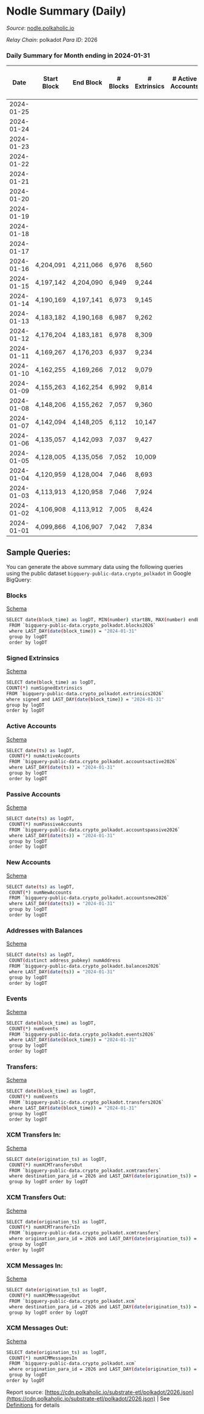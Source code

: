# Nodle Summary (Daily)

_Source_: [nodle.polkaholic.io](https://nodle.polkaholic.io)

*Relay Chain*: polkadot
*Para ID*: 2026



### Daily Summary for Month ending in 2024-01-31


| Date    | Start Block | End Block | # Blocks | # Extrinsics | # Active Accounts | # Passive Accounts | # New Accounts | # Addresses | # Events  | # Transfers ($USD) | # XCM Transfers In ($USD) | # XCM Transfers Out ($USD) | # XCM In | # XCM Out | Issues |
|---------|-------------|-----------|----------|--------------|-------------------|--------------------|----------------|-------------|-----------|--------------------|---------------------------|----------------------------|----------|-----------|--------|
| 2024-01-25 |  |  |  |  |  |  |  |  |  |   |   |   |  |  |  |
| 2024-01-24 |  |  |  |  |  |  |  | 930,628 |  |   |   |   |  |  |  |
| 2024-01-23 |  |  |  |  |  |  |  | 929,425 |  |   |   |   |  |  |  |
| 2024-01-22 |  |  |  |  |  |  |  | 928,056 |  |   |   |   |  | 1 |  |
| 2024-01-21 |  |  |  |  |  |  |  | 926,758 |  |   |   |   |  | 1 |  |
| 2024-01-20 |  |  |  |  |  |  |  | 925,098 |  |   |   |   | 2 | 4 |  |
| 2024-01-19 |  |  |  |  |  |  |  | 924,024 |  |   |   |   |  | 2 |  |
| 2024-01-18 |  |  |  |  |  |  |  | 922,413 |  |   |   |   |  |  |  |
| 2024-01-17 |  |  |  |  |  |  |  | 921,169 |  |   |   |   |  | 1 |  |
| 2024-01-16 | 4,204,091 | 4,211,066 | 6,976 | 8,560 |  |  |  | 920,131 | 314,990 | 240,316 ($4,384.65) |   |   |  | 1 |  |
| 2024-01-15 | 4,197,142 | 4,204,090 | 6,949 | 9,244 |  |  |  | 918,616 | 324,252 | 244,803 ($154.96) |   |   | 1 |  |  |
| 2024-01-14 | 4,190,169 | 4,197,141 | 6,973 | 9,145 |  |  |  | 917,601 | 307,347 | 227,841 ($0.59) |   |   |  | 3 |  |
| 2024-01-13 | 4,183,182 | 4,190,168 | 6,987 | 9,262 |  |  |  | 916,191 | 304,262 | 224,794 ($1.43) |   |   |  | 3 |  |
| 2024-01-12 | 4,176,204 | 4,183,181 | 6,978 | 8,309 |  |  |  | 914,598 |  | 225,734 (-) |   |   |  | 1 |  |
| 2024-01-11 | 4,169,267 | 4,176,203 | 6,937 | 9,234 |  |  |  | 913,435 | 307,134 | 228,442 (-) |   |   |  | 1 |  |
| 2024-01-10 | 4,162,255 | 4,169,266 | 7,012 | 9,079 |  |  |  | 912,276 | 303,968 | 227,589 ($0.85) |   |   | 4 | 5 |  |
| 2024-01-09 | 4,155,263 | 4,162,254 | 6,992 | 9,814 |  |  |  | 911,137 | 330,814 | 251,686 ($0.29) |   |   |  | 1 |  |
| 2024-01-08 | 4,148,206 | 4,155,262 | 7,057 | 9,360 |  |  |  | 909,613 | 274,699 | 199,029 ($1.85) |   |   |  |  |  |
| 2024-01-07 | 4,142,094 | 4,148,205 | 6,112 | 10,147 |  |  |  | 908,508 | 293,962 | 215,552 ($4.35) |   |   |  |  |  |
| 2024-01-06 | 4,135,057 | 4,142,093 | 7,037 | 9,427 |  |  |  | 907,049 | 286,865 | 211,540 ($1.41) |   |   | 2 |  |  |
| 2024-01-05 | 4,128,005 | 4,135,056 | 7,052 | 10,009 |  |  |  | 905,819 | 293,465 | 213,574 ($11.48) |   |   |  |  |  |
| 2024-01-04 | 4,120,959 | 4,128,004 | 7,046 | 8,693 |  |  |  | 904,631 | 289,802 | 219,132 ($22.21) |   |   |  | 1 |  |
| 2024-01-03 | 4,113,913 | 4,120,958 | 7,046 | 7,924 |  |  |  | 903,550 | 284,806 | 219,194 ($0.73) |   |   |  |  |  |
| 2024-01-02 | 4,106,908 | 4,113,912 | 7,005 | 8,424 |  |  |  | 902,448 | 287,912 | 218,479 ($61.71) |   |   |  | 1 |  |
| 2024-01-01 | 4,099,866 | 4,106,907 | 7,042 | 7,834 |  |  |  | 901,281 | 274,034 | 209,117 ($2.21) |   |   |  |  |  |

## Sample Queries:
You can generate the above summary data using the following queries using the public dataset `bigquery-public-data.crypto_polkadot` in Google BigQuery:


### Blocks 

[Schema](https://github.com/colorfulnotion/substrate-etl/blob/main/schema/blocks.json)

```bash
SELECT date(block_time) as logDT, MIN(number) startBN, MAX(number) endBN, COUNT(*) numBlocks 
 FROM `bigquery-public-data.crypto_polkadot.blocks2026`  
 where LAST_DAY(date(block_time)) = "2024-01-31" 
 group by logDT 
 order by logDT
```

### Signed Extrinsics 

[Schema](https://github.com/colorfulnotion/substrate-etl/blob/main/schema/extrinsics.json)

```bash
SELECT date(block_time) as logDT, 
COUNT(*) numSignedExtrinsics 
FROM `bigquery-public-data.crypto_polkadot.extrinsics2026`  
where signed and LAST_DAY(date(block_time)) = "2024-01-31" 
group by logDT 
order by logDT
```

### Active Accounts 

[Schema](https://github.com/colorfulnotion/substrate-etl/blob/main/schema/accountsactive.json)

```bash
SELECT date(ts) as logDT, 
 COUNT(*) numActiveAccounts 
 FROM `bigquery-public-data.crypto_polkadot.accountsactive2026` 
 where LAST_DAY(date(ts)) = "2024-01-31" 
 group by logDT 
 order by logDT
```

### Passive Accounts 

[Schema](https://github.com/colorfulnotion/substrate-etl/blob/main/schema/accountspassive.json)

```bash
SELECT date(ts) as logDT, 
 COUNT(*) numPassiveAccounts 
 FROM `bigquery-public-data.crypto_polkadot.accountspassive2026` 
 where LAST_DAY(date(ts)) = "2024-01-31" 
 group by logDT 
 order by logDT
```

### New Accounts 

[Schema](https://github.com/colorfulnotion/substrate-etl/blob/main/schema/accountsnew.json)

```bash
SELECT date(ts) as logDT, 
 COUNT(*) numNewAccounts 
 FROM `bigquery-public-data.crypto_polkadot.accountsnew2026` 
 where LAST_DAY(date(ts)) = "2024-01-31" 
 group by logDT
 order by logDT
```

### Addresses with Balances 

[Schema](https://github.com/colorfulnotion/substrate-etl/blob/main/schema/balances.json)

```bash
SELECT date(ts) as logDT,
 COUNT(distinct address_pubkey) numAddress 
 FROM `bigquery-public-data.crypto_polkadot.balances2026` 
 where LAST_DAY(date(ts)) = "2024-01-31" 
 group by logDT 
 order by logDT
```

### Events 

[Schema](https://github.com/colorfulnotion/substrate-etl/blob/main/schema/events.json)

```bash
SELECT date(block_time) as logDT, 
 COUNT(*) numEvents 
 FROM `bigquery-public-data.crypto_polkadot.events2026` 
 where LAST_DAY(date(block_time)) = "2024-01-31" 
 group by logDT 
 order by logDT
```

### Transfers:

[Schema](https://github.com/colorfulnotion/substrate-etl/blob/main/schema/transfers.json)

```bash
SELECT date(block_time) as logDT, 
 COUNT(*) numEvents 
 FROM `bigquery-public-data.crypto_polkadot.transfers2026` 
 where LAST_DAY(date(block_time)) = "2024-01-31" 
 group by logDT 
 order by logDT
```

### XCM Transfers In: 

[Schema](https://github.com/colorfulnotion/substrate-etl/blob/main/schema/xcmtransfers.json)

```bash
SELECT date(origination_ts) as logDT, 
 COUNT(*) numXCMTransfersOut 
 FROM `bigquery-public-data.crypto_polkadot.xcmtransfers` 
 where destination_para_id = 2026 and LAST_DAY(date(origination_ts)) = "2024-01-31" 
 group by logDT order by logDT
```

### XCM Transfers Out: 

[Schema](https://github.com/colorfulnotion/substrate-etl/blob/main/schema/xcmtransfers.json)

```bash
SELECT date(origination_ts) as logDT, 
 COUNT(*) numXCMTransfersIn 
 FROM `bigquery-public-data.crypto_polkadot.xcmtransfers` 
 where origination_para_id = 2026 and LAST_DAY(date(origination_ts)) = "2024-01-31" 
 group by logDT 
order by logDT
```

### XCM Messages In: 

[Schema](https://github.com/colorfulnotion/substrate-etl/blob/main/schema/xcm.json)

```bash
SELECT date(origination_ts) as logDT, 
 COUNT(*) numXCMMessagesOut 
 FROM `bigquery-public-data.crypto_polkadot.xcm` 
 where destination_para_id = 2026 and LAST_DAY(date(origination_ts)) = "2024-01-31" 
 group by logDT order by logDT
```

### XCM Messages Out: 

[Schema](https://github.com/colorfulnotion/substrate-etl/blob/main/schema/xcm.json)

```bash
SELECT date(origination_ts) as logDT, 
 COUNT(*) numXCMMessagesIn 
 FROM `bigquery-public-data.crypto_polkadot.xcm` 
 where origination_para_id = 2026 and LAST_DAY(date(origination_ts)) = "2024-01-31" 
 group by logDT 
order by logDT
```


Report source: [https://cdn.polkaholic.io/substrate-etl/polkadot/2026.json](https://cdn.polkaholic.io/substrate-etl/polkadot/2026.json) | See [Definitions](/DEFINITIONS.md) for details
